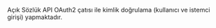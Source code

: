 Açık Sözlük API OAuth2 çatısı ile kimlik doğrulama (kullanıcı ve istemci
girişi) yapmaktadır.

<!-- TODO: Bunu genişlet -->

